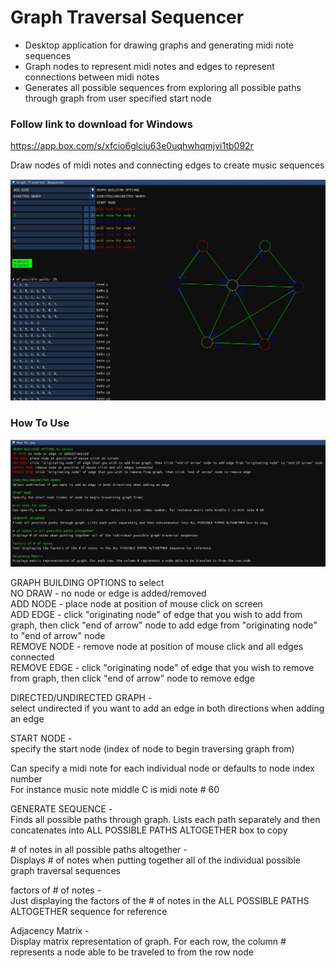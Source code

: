 # Graph Traversal Sequencer
* Desktop application for drawing graphs and generating midi note sequences
* Graph nodes to represent midi notes and edges to represent connections between midi notes 
* Generates all possible sequences from exploring all possible paths through graph from user specified start node


### Follow link to download for Windows
https://app.box.com/s/xfcio6glciu63e0uqhwhqmjvi1tb092r
</br>

Draw nodes of midi notes and connecting edges to create music sequences</br>

![alt_image](https://github.com/nathanfenoglio/Graph-Traversal-Sequencer/blob/master/readme_images/GraphTraversalSequencerImage.jpg)
### How To Use
![alt_image](https://github.com/nathanfenoglio/Graph-Traversal-Sequencer/blob/master/readme_images/GraphTraversalSequencerInstructionsImage.jpg)

GRAPH BUILDING OPTIONS to select </br>
  NO DRAW - no node or edge is added/removed </br>
  ADD NODE - place node at position of mouse click on screen</br> 
  ADD EDGE - click "originating node" of edge that you wish to add from graph, then click "end of arrow" node to add edge from "originating node" to "end of arrow" node</br>
  REMOVE NODE - remove node at position of mouse click and all edges connected</br>
  REMOVE EDGE - click "originating node" of edge that you wish to remove from graph, then click "end of arrow" node to remove edge
  
DIRECTED/UNDIRECTED GRAPH - </br>select undirected if you want to add an edge in both directions when adding an edge

START NODE - </br>specify the start node (index of node to begin traversing graph from)

Can specify a midi note for each individual node or defaults to node index number</br>
    For instance music note middle C is midi note # 60

GENERATE SEQUENCE - </br>
Finds all possible paths through graph. Lists each path separately and then concatenates into ALL POSSIBLE PATHS ALTOGETHER box to copy

\# of notes in all possible paths altogether - </br>
Displays # of notes when putting together all of the individual possible graph traversal sequences

factors of # of notes - </br>
Just displaying the factors of the # of notes in the ALL POSSIBLE PATHS ALTOGETHER sequence for reference

Adjacency Matrix - </br> 
Display matrix representation of graph. For each row, the column # represents a node able to be traveled to from the row node
